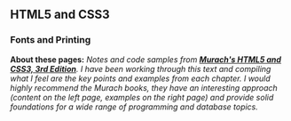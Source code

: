 ## HTML5 and CSS3

### Fonts and Printing

**About these pages:** *Notes and code samples from **[Murach's HTML5 and CSS3, 3rd Edition](https://www.murach.com/shop/murachs-html5-and-css3-3rd-edition-detail)**. I have been working through this text and compiling what I feel are the key points and examples from each chapter. I would highly recommend the Murach books, they have an interesting approach (content on the left page, examples on the right page) and provide solid foundations for a wide range of programming and database topics.* 
